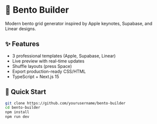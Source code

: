 # 🍱 Bento Builder

Modern bento grid generator inspired by Apple keynotes, Supabase, and Linear designs.

## ✨ Features
- 3 professional templates (Apple, Supabase, Linear)
- Live preview with real-time updates
- Shuffle layouts (press Space)
- Export production-ready CSS/HTML
- TypeScript + Next.js 15

## 🚀 Quick Start
```bash
git clone https://github.com/yourusername/bento-builder
cd bento-builder
npm install
npm run dev